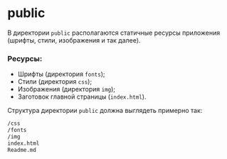 # public

В директории `public` располагаются статичные ресурсы приложения (шрифты, стили, изображения и так далее).

### Ресурсы:

- Шрифты (директория `fonts`);
- Стили (директория `css`);
- Изображения (директория `img`);
- Заготовок главной страницы (`index.html`).

Структура директории `public` должна выглядеть примерно так:

```sh
/css
/fonts
/img
index.html
Readme.md
```
